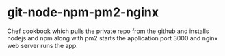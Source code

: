# git-node-npm-pm2-nginx
Chef cookbook which pulls the private repo from the github and installs nodejs and npm along with pm2 starts the application port 3000 and nginx web server runs the app.
